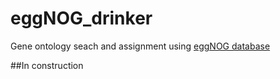 # eggNOG_drinker

Gene ontology seach and assignment using [eggNOG database](ftp://eggnog.embl.de/eggNOG/4.0/)


##In construction



